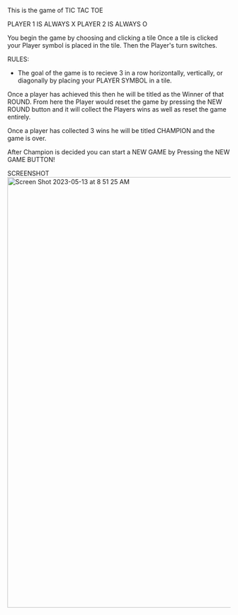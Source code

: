 This is the game of TIC TAC TOE

PLAYER 1 IS ALWAYS X
PLAYER 2 IS ALWAYS O

You begin the game by choosing and clicking a tile
Once a tile is clicked your Player symbol is placed in the tile.
Then the Player's turn switches.

RULES:

- The goal of the game is to recieve 3 in a row horizontally, vertically, or diagonally by placing your PLAYER SYMBOL in a tile.

Once a player has achieved this then he will be titled as the Winner of that ROUND.
From here the Player would reset the game by pressing the NEW ROUND button and it will collect the Players wins as well as reset the game entirely.

Once a player has collected 3 wins he will be titled CHAMPION and the game is over.

After Champion is decided you can start a NEW GAME by Pressing the NEW GAME BUTTON!

SCREENSHOT
<img width="969" alt="Screen Shot 2023-05-13 at 8 51 25 AM" src="https://github.com/dreedup/unit-1-project/assets/127633342/4ffb96a2-e4ed-484d-8092-6acd58ef5ad4">
